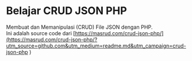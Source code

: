 # Belajar CRUD JSON PHP
Membuat dan Memanipulasi (CRUD) File JSON dengan PHP.<br>Ini adalah source code dari [https://masrud.com/crud-json-php/](https://masrud.com/crud-json-php/?utm_source=github.com&utm_medium=readme.md&utm_campaign=crud-json-php
)
